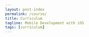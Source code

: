 ```yaml
---
layout: post-index
permalink: /course/
title: Curriculum
tagline: Mobile Development with iOS
tags: [curriculum]
---
```


